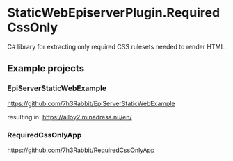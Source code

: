 # StaticWebEpiserverPlugin.RequiredCssOnly
 
C# library for extracting only required CSS rulesets needed to render HTML.

## Example projects ##

### EpiServerStaticWebExample ###

https://github.com/7h3Rabbit/EpiServerStaticWebExample

resulting in: https://alloy2.minadress.nu/en/

### RequiredCssOnlyApp ###

https://github.com/7h3Rabbit/RequiredCssOnlyApp

